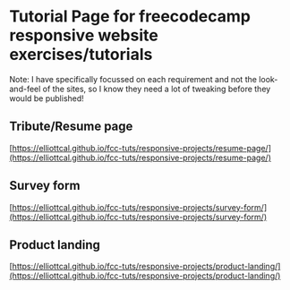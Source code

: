 # Tutorial Page for freecodecamp responsive website exercises/tutorials
Note: I have specifically focussed on each requirement and not the look-and-feel of the sites, so I know they need a lot of tweaking before they would be published!

## Tribute/Resume page
[https://elliottcal.github.io/fcc-tuts/responsive-projects/resume-page/](https://elliottcal.github.io/fcc-tuts/responsive-projects/resume-page/)

## Survey form
[https://elliottcal.github.io/fcc-tuts/responsive-projects/survey-form/](https://elliottcal.github.io/fcc-tuts/responsive-projects/survey-form/)

## Product landing
[https://elliottcal.github.io/fcc-tuts/responsive-projects/product-landing/](https://elliottcal.github.io/fcc-tuts/responsive-projects/product-landing/)